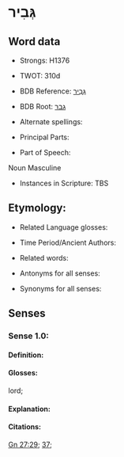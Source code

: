 # גְּבִיר

<!-- Status: S2="NeedsEdits" -->
<!-- Lexica used for edits:   -->

## Word data

* Strongs: H1376

* TWOT: 310d

* BDB Reference: [גְּבִיר](rc://en/bdb/dict/c.am.ah)

* BDB Root: [גבר](rc://en/bdb/dict/c.am.aa)

* Alternate spellings:

* Principal Parts:

* Part of Speech:

Noun Masculine

* Instances in Scripture: TBS

## Etymology:

* Related Language glosses:

* Time Period/Ancient Authors:

* Related words:

* Antonyms for all senses:

* Synonyms for all senses:

## Senses

### Sense 1.0:

#### Definition:

#### Glosses:

lord; 

#### Explanation:

#### Citations:

[Gn 27:29](rc://he/uhb/book/gen/27/29); [37](rc://he/uhb/book/gen/27/37); 

